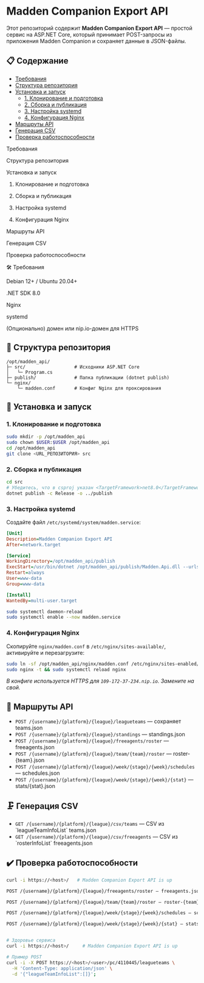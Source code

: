 # Madden Companion Export API

Этот репозиторий содержит **Madden Companion Export API** — простой сервис на ASP.NET Core, который принимает POST-запросы из приложения Madden Companion и сохраняет данные в JSON-файлы.

## 📋 Содержание
- [Требования](#требования)
- [Структура репозитория](#структура-репозитория)
- [Установка и запуск](#установка-и-запуск)
  - [1. Клонирование и подготовка](#1-клонирование-и-подготовка)
  - [2. Сборка и публикация](#2-сборка-и-публикация)
  - [3. Настройка systemd](#3-настройка-systemd)
  - [4. Конфигурация Nginx](#4-конфигурация-nginx)
- [Маршруты API](#маршруты-api)
- [Генерация CSV](#генерация-csv)
- [Проверка работоспособности](#проверка-работоспособности)

Требования

Структура репозитория

Установка и запуск

1. Клонирование и подготовка

2. Сборка и публикация

3. Настройка systemd

4. Конфигурация Nginx

Маршруты API

Генерация CSV

Проверка работоспособности

🛠 Требования

Debian 12+ / Ubuntu 20.04+

.NET SDK 8.0

Nginx

systemd

(Опционально) домен или nip.io-домен для HTTPS


## 📁 Структура репозитория
```
/opt/madden_api/
├─ src/                  # Исходники ASP.NET Core
│   └─ Program.cs
├─ publish/              # Папка публикации (dotnet publish)
└─ nginx/
    └─ madden.conf       # Конфиг Nginx для проксирования
```

## 🚀 Установка и запуск

### 1. Клонирование и подготовка
```bash
sudo mkdir -p /opt/madden_api
sudo chown $USER:$USER /opt/madden_api
cd /opt/madden_api
git clone <URL_РЕПОЗИТОРИЯ> src
```

### 2. Сборка и публикация
```bash
cd src
# Убедитесь, что в csproj указан <TargetFramework>net8.0</TargetFramework>
dotnet publish -c Release -o ../publish
```

### 3. Настройка systemd
Создайте файл `/etc/systemd/system/madden.service`:
```ini
[Unit]
Description=Madden Companion Export API
After=network.target

[Service]
WorkingDirectory=/opt/madden_api/publish
ExecStart=/usr/bin/dotnet /opt/madden_api/publish/Madden.Api.dll --urls http://0.0.0.0:5268
Restart=always
User=www-data
Group=www-data

[Install]
WantedBy=multi-user.target
```
```bash
sudo systemctl daemon-reload
sudo systemctl enable --now madden.service
```

### 4. Конфигурация Nginx
Скопируйте `nginx/madden.conf` в `/etc/nginx/sites-available/`, активируйте и перезагрузите:
```bash
sudo ln -sf /opt/madden_api/nginx/madden.conf /etc/nginx/sites-enabled/madden
sudo nginx -t && sudo systemctl reload nginx
```

*В конфиге используется HTTPS для `109-172-37-234.nip.io`. Замените на свой.*

## 🔌 Маршруты API
- `POST /{username}/{platform}/{league}/leagueteams` — сохраняет teams.json
- `POST /{username}/{platform}/{league}/standings` — standings.json
- `POST /{username}/{platform}/{league}/freeagents/roster` — freeagents.json
- `POST /{username}/{platform}/{league}/team/{team}/roster` — roster-{team}.json
- `POST /{username}/{platform}/{league}/week/{stage}/{week}/schedules` — schedules.json
- `POST /{username}/{platform}/{league}/week/{stage}/{week}/{stat}` — stats/{stat}.json

## 🗜 Генерация CSV
- `GET /{username}/{platform}/{league}/csv/teams` — CSV из \`leagueTeamInfoList\` teams.json
- `GET /{username}/{platform}/{league}/csv/freeagents` — CSV из \`rosterInfoList\` freeagents.json

## ✔️ Проверка работоспособности
```bash
curl -i https://<host>/   # Madden Companion Export API is up

POST /{username}/{platform}/{league}/freeagents/roster — freeagents.json

POST /{username}/{platform}/{league}/team/{team}/roster — roster-{team}.json

POST /{username}/{platform}/{league}/week/{stage}/{week}/schedules — schedules.json

POST /{username}/{platform}/{league}/week/{stage}/{week}/{stat} — stats/{stat}.json


# Здоровье сервиса
curl -i https://<host>/     # Madden Companion Export API is up

# Пример POST
curl -i -X POST https://<host>/<user>/pc/4110445/leagueteams \
  -H 'Content-Type: application/json' \
  -d '{"leagueTeamInfoList":[]}';

```
